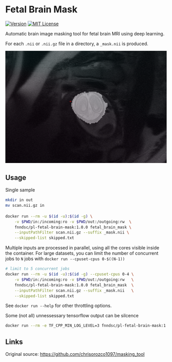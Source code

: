 # Fetal Brain Mask

[![Version](https://img.shields.io/docker/v/fnndsc/pl-fetal-brain-mask?sort=semver)](https://hub.docker.com/r/fnndsc/pl-fetal-brain-mask)
[![MIT License](https://img.shields.io/github/license/fnndsc/pl-fetal-brain-mask)](https://github.com/FNNDSC/pl-fetal-brain-mask/blob/master/LICENSE)

Automatic brain image masking tool for fetal brain MRI using deep learning.

For each `.nii` or `.nii.gz` file in a directory, a `_mask.nii` is produced.

![Figure](docs/fetal_brain_mask.png)

##  Usage

Single sample

```bash
mkdir in out
mv scan.nii.gz in

docker run --rm -u $(id -u):$(id -g) \
    -v $PWD/in:/incoming:ro -v $PWD/out:/outgoing:rw  \
    fnndsc/pl-fetal-brain-mask:1.0.0 fetal_brain_mask \
    --inputPathFilter scan.nii.gz --suffix _mask.nii \
    --skipped-list skipped.txt
```

Multiple inputs are processed in parallel, using all the cores visible inside the container.
For large datasets, you can limit the number of concurrent jobs to `N` jobs with `docker run --cpuset-cpus 0-$((N-1))`

```bash
# limit to 5 concurrent jobs
docker run --rm -u $(id -u):$(id -g) --cpuset-cpus 0-4 \
    -v $PWD/in:/incoming:ro -v $PWD/out:/outgoing:rw   \
    fnndsc/pl-fetal-brain-mask:1.0.0 fetal_brain_mask  \
    --inputPathFilter scan.nii.gz --suffix _mask.nii   \
    --skipped-list skipped.txt
```

See `docker run --help` for other throttling options.

Some (not all) unnessessary tensorflow output can be silcence

```bash
docker run --rm -e TF_CPP_MIN_LOG_LEVEL=3 fnndsc/pl-fetal-brain-mask:1.0.0
```

## Links

Original source:
https://github.com/chrisorozco1097/masking_tool
